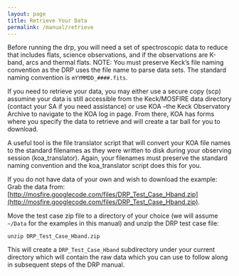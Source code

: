 ```yaml
---
layout: page
title: Retrieve Your Data
permalink: /manual/retrieve
---
```


Before running the drp, you will need a set of spectroscopic data to reduce that includes flats, science observations, and if the observations are K-band, arcs and thermal flats. NOTE: You must preserve Keck’s file naming convention as the DRP uses the file name to parse data sets. The standard naming convention is `mYYMMDD_####.fits`. 

If you need to retrieve your data, you may either use a secure copy (scp) assumine your data is still accessible from the Keck/MOSFIRE data directory (contact your SA if you need assistance) or use KOA –the Keck Observatory Archive to navigate to the KOA log in page. From there, KOA has forms where you specify the data to retrieve and will create a tar ball for you to download.

A useful tool is the file translator script that will convert your KOA file names to the standard filenames as they were written to disk during your observing session (koa_translator). Again, your filenames must preserve the standard naming convention and the koa_translator script does this for you.

If you do not have data of your own and wish to download the example:
Grab the data from: [http://mosfire.googlecode.com/files/DRP_Test_Case_Hband.zip](http://mosfire.googlecode.com/files/DRP_Test_Case_Hband.zip).

Move the test case zip file to a directory of your choice (we will assume `~/Data` for the examples in this manual) and unzip the DRP test case file:

    unzip DRP_Test_Case_Hband.zip

This will create a `DRP_Test_Case_Hband` subdirectory under your current directory which will contain the raw data which you can use to follow along in subsequent steps of the DRP manual.

